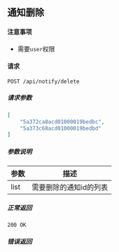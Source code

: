 ## 通知删除

#### 注意事项

- 需要`user`权限

#### 请求

```
POST /api/notify/delete
```

##### 请求参数

```json
[
    "5a372ca8acd01000019bedbc",
    "5a373c68acd01000019bedbd"
]
```

##### 参数说明

|参数|描述|
|---|---|
|list|需要删除的通知id的列表|

##### 正常返回

```
200 OK
```

##### 错误返回
